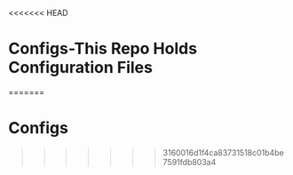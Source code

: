 <<<<<<< HEAD
# Configs-This Repo Holds Configuration Files

=======
# Configs
>>>>>>> 3160016d1f4ca83731518c01b4be7591fdb803a4
